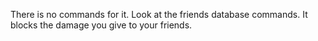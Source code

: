 There is no commands for it. Look at the friends database commands. It blocks the damage you give to your friends.